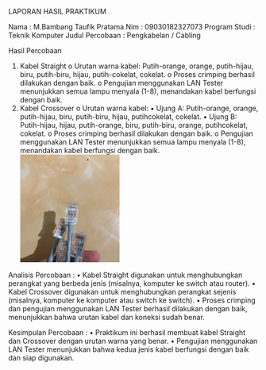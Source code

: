 LAPORAN HASIL PRAKTIKUM 


Nama             :  M.Bambang Taufik Pratama
Nim              :  09030182327073
Program Studi    :  Teknik Komputer 
Judul Percobaan  : Pengkabelan / Cabling 

 
Hasil Percobaan 
1.	Kabel Straight o 	Urutan warna kabel: Putih-orange, orange, putih-hijau, biru, putih-biru, hijau, putih-cokelat, cokelat. 
   o Proses crimping berhasil dilakukan dengan baik. o 	Pengujian menggunakan LAN Tester menunjukkan semua lampu menyala (1-8), menandakan kabel berfungsi dengan baik. 
2.	Kabel Crossover o 	Urutan warna kabel: 
   ▪	Ujung A: Putih-orange, orange, putih-hijau, biru, putih-biru, hijau, putihcokelat, cokelat. 
  ▪	Ujung B: Putih-hijau, hijau, putih-orange, biru, putih-biru, orange, putihcokelat, cokelat. 
  o	Proses crimping berhasil dilakukan dengan baik. o 	Pengujian menggunakan LAN Tester menunjukkan semua lampu menyala (1-8), menandakan kabel berfungsi dengan baik. 
<img src="https://github.com/Bambang120/bambang/blob/main/pratikum/kabel.jpg" alt="image"
width="200">

Analisis Percobaan : 
•	Kabel Straight digunakan untuk menghubungkan perangkat yang berbeda jenis (misalnya, komputer ke switch atau router). 
•	Kabel Crossover digunakan untuk menghubungkan perangkat sejenis (misalnya, komputer ke komputer atau switch ke switch). 
•	Proses crimping dan pengujian menggunakan LAN Tester berhasil dilakukan dengan baik, menunjukkan bahwa urutan kabel dan koneksi sudah benar. 

Kesimpulan Percobaan : 
  •	Praktikum ini berhasil membuat kabel Straight dan Crossover dengan urutan warna yang benar. 
  •	Pengujian menggunakan LAN Tester menunjukkan bahwa kedua jenis kabel berfungsi dengan baik dan siap digunakan. 

